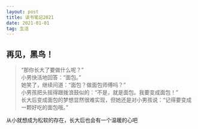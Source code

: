 ```yaml
---
layout: post
title: 读书笔记2021
date: 2021-01-01
tag: 生活
---
```


## 再见，黑鸟！
> “那你长大了要做什么呢？”  
> 小男快活地回答：“面包。”  
> 她笑了，继续问道：“面包？做面包师傅吗？”  
> 小男孩把头摇得跟拨浪鼓似的：“不是，就是面包。我要变成面包！”  
> 长大后变成面包的梦想显然很难实现，但她还是对小男孩说：“记得要变成一颗好吃的面包哦。”  

从小就想成为松软的存在，长大后也会有一个温暖的心吧  